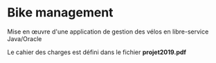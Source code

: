 # Bike management

Mise en œuvre d'une application de gestion des vélos en libre-service Java/Oracle  

Le cahier des charges est défini dans le fichier **projet2019.pdf**	

